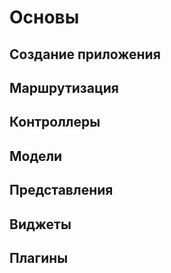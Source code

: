 # Основы

## Создание приложения

## Маршрутизация

## Контроллеры

## Модели

## Представления

## Виджеты

## Плагины
